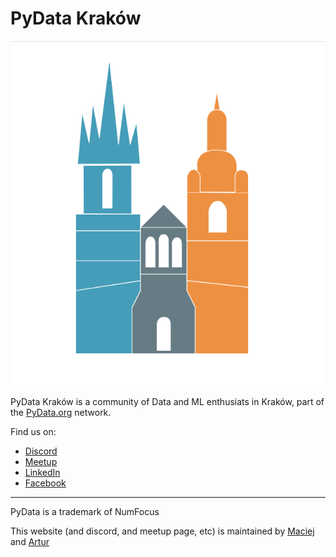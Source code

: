 # PyData Kraków

![logo](./logo.png)

PyData Kraków is a community of Data and ML enthusiats in Kraków, part of the [PyData.org](https://pydata.org) network.

Find us on:

- [Discord](https://discord.pydatakrk.pl)
- [Meetup](https://www.meetup.com/pydata-krakow/)
- [LinkedIn](https://www.linkedin.com/company/pydata-krak%C3%B3w)
- [Facebook](https://www.facebook.com/pydatakrakow)


---

PyData is a trademark of NumFocus

This website (and discord, and meetup page, etc) is maintained by [Maciej](https://github.com/mmajewsk) and [Artur](https://github.com/artcz)
